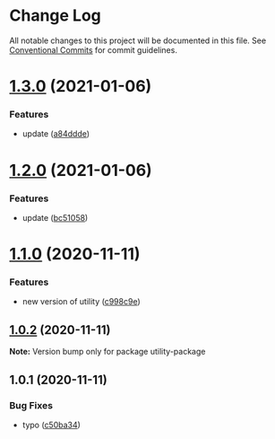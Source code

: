 # Change Log

All notable changes to this project will be documented in this file.
See [Conventional Commits](https://conventionalcommits.org) for commit guidelines.

# [1.3.0](https://github.com/stastur/lerna-playground/compare/utility-package@1.1.0...utility-package@1.3.0) (2021-01-06)


### Features

* update ([a84ddde](https://github.com/stastur/lerna-playground/commit/a84ddde87640541919b19ad0bc5463deaec0921c))





# [1.2.0](https://github.com/stastur/lerna-playground/compare/utility-package@1.1.0...utility-package@1.2.0) (2021-01-06)


### Features

* update ([bc51058](https://github.com/stastur/lerna-playground/commit/bc510582afcabb6b7de6a87220b851c6079c231b))





# [1.1.0](https://github.com/stastur/lerna-playground/compare/utility-package@1.0.2...utility-package@1.1.0) (2020-11-11)


### Features

* new version of utility ([c998c9e](https://github.com/stastur/lerna-playground/commit/c998c9e8d9c5be02918d53a11f5ca3db405273b6))





## [1.0.2](https://github.com/stastur/lerna-playground/compare/utility-package@1.0.1...utility-package@1.0.2) (2020-11-11)

**Note:** Version bump only for package utility-package





## 1.0.1 (2020-11-11)


### Bug Fixes

* typo ([c50ba34](https://github.com/stastur/lerna-playground/commit/c50ba34c3cbaa405d85f336d72911887f1248d33))
